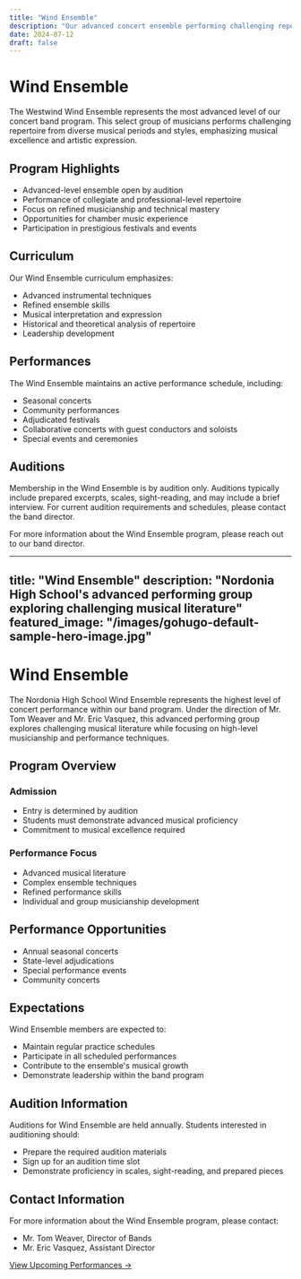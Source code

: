 ```yaml
---
title: "Wind Ensemble"
description: "Our advanced concert ensemble performing challenging repertoire"
date: 2024-07-12
draft: false
---
```


# Wind Ensemble

The Westwind Wind Ensemble represents the most advanced level of our concert band program. This select group of musicians performs challenging repertoire from diverse musical periods and styles, emphasizing musical excellence and artistic expression.

## Program Highlights

- Advanced-level ensemble open by audition
- Performance of collegiate and professional-level repertoire
- Focus on refined musicianship and technical mastery
- Opportunities for chamber music experience
- Participation in prestigious festivals and events

## Curriculum

Our Wind Ensemble curriculum emphasizes:

- Advanced instrumental techniques
- Refined ensemble skills
- Musical interpretation and expression
- Historical and theoretical analysis of repertoire
- Leadership development

## Performances

The Wind Ensemble maintains an active performance schedule, including:

- Seasonal concerts
- Community performances
- Adjudicated festivals
- Collaborative concerts with guest conductors and soloists
- Special events and ceremonies

## Auditions

Membership in the Wind Ensemble is by audition only. Auditions typically include prepared excerpts, scales, sight-reading, and may include a brief interview. For current audition requirements and schedules, please contact the band director.

For more information about the Wind Ensemble program, please reach out to our band director.

---
title: "Wind Ensemble"
description: "Nordonia High School's advanced performing group exploring challenging musical literature"
featured_image: "/images/gohugo-default-sample-hero-image.jpg"
---

# Wind Ensemble

The Nordonia High School Wind Ensemble represents the highest level of concert performance within our band program. Under the direction of Mr. Tom Weaver and Mr. Eric Vasquez, this advanced performing group explores challenging musical literature while focusing on high-level musicianship and performance techniques.

## Program Overview

### Admission
- Entry is determined by audition
- Students must demonstrate advanced musical proficiency
- Commitment to musical excellence required

### Performance Focus
- Advanced musical literature
- Complex ensemble techniques
- Refined performance skills
- Individual and group musicianship development

## Performance Opportunities
- Annual seasonal concerts
- State-level adjudications
- Special performance events
- Community concerts

## Expectations
Wind Ensemble members are expected to:
- Maintain regular practice schedules
- Participate in all scheduled performances
- Contribute to the ensemble's musical growth
- Demonstrate leadership within the band program

## Audition Information
Auditions for Wind Ensemble are held annually. Students interested in auditioning should:
- Prepare the required audition materials
- Sign up for an audition time slot
- Demonstrate proficiency in scales, sight-reading, and prepared pieces

## Contact Information
For more information about the Wind Ensemble program, please contact:
- Mr. Tom Weaver, Director of Bands
- Mr. Eric Vasquez, Assistant Director

[View Upcoming Performances →](/calendar)

